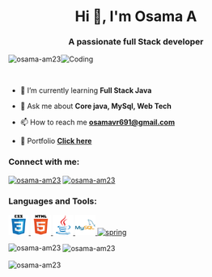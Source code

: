 <h1 align="center">Hi 👋, I'm Osama A</h1>
<h3 align="center">A passionate full Stack developer</h3>
<img align="right" alt="Coding" width="400" 
src="https://camo.githubusercontent.com/3492228fd9a698d24cbe02d7e013abc0fe70eebeda013e47dab443f61efe5013/68747470733a2f2f7777772e77696e677374656368736f6c7574696f6e732e636f6d2f77702d636f6e74656e742f75706c6f6164732f323032322f30332f66756c6c2d737461636b2d646576656c6f706d656e742e676966">

<p align="left"> <img src="https://komarev.com/ghpvc/?username=osama-am23&label=Profile%20views&color=0e75b6&style=flat" alt="osama-am23" /> </p>

<p align="left"> <a href="https://twitter.com/" target="blank"><img src="https://img.shields.io/twitter/follow/?logo=twitter&style=for-the-badge" alt="" /></a> </p>

- 🌱 I’m currently learning **Full Stack Java**

- 💬 Ask me about **Core java, MySql, Web Tech**

- 📫 How to reach me **osamavr691@gmail.com**
  
- 🔗 Portfolio **[Click here](https://osama-am23.github.io/portfolio/)**  


<h3 align="left">Connect with me:</h3>
<p align="left">
 
<a href="https://linkedin.com/in/Osama Azees" target="blank"><img align="center" src="https://raw.githubusercontent.com/rahuldkjain/github-profile-readme-generator/master/src/images/icons/Social/linked-in-alt.svg" alt="osama-am23" height="30" width="40" /></a>
<a href="https://instagram.com/mad_boi_1_" target="blank"><img align="center" src="https://raw.githubusercontent.com/rahuldkjain/github-profile-readme-generator/master/src/images/icons/Social/instagram.svg" alt="osama-am23" height="30" width="40" /></a>
</p>

<h3 align="left">Languages and Tools:</h3>
<p align="left"> <a href="https://www.w3schools.com/css/" target="_blank" rel="noreferrer"> <img src="https://raw.githubusercontent.com/devicons/devicon/master/icons/css3/css3-original-wordmark.svg" alt="css3" width="40" height="40"/> </a> <a href="https://www.w3.org/html/" target="_blank" rel="noreferrer"> <img src="https://raw.githubusercontent.com/devicons/devicon/master/icons/html5/html5-original-wordmark.svg" alt="html5" width="40" height="40"/> </a> <a href="https://www.java.com" target="_blank" rel="noreferrer"> <img src="https://raw.githubusercontent.com/devicons/devicon/master/icons/java/java-original.svg" alt="java" width="40" height="40"/> </a> <a href="https://www.mysql.com/" target="_blank" rel="noreferrer"> <img src="https://raw.githubusercontent.com/devicons/devicon/master/icons/mysql/mysql-original-wordmark.svg" alt="mysql" width="40" height="40"/> </a> <a href="https://spring.io/" target="_blank" rel="noreferrer"> <img src="https://www.vectorlogo.zone/logos/springio/springio-icon.svg" alt="spring" width="40" height="40"/> </a> </p>

<p><img align="left" src="https://github-readme-stats.vercel.app/api/top-langs?username=osama-am23&show_icons=true&locale=en&layout=compact" alt="osama-am23" /></p>

<p>&nbsp;<img align="center" src="https://github-readme-stats.vercel.app/api?username=osama-am23&show_icons=true&locale=en" alt="osama-am23" /></p>

<p><img align="center" src="https://github-readme-streak-stats.herokuapp.com/?user=osama-am23&" alt="osama-am23" /></p>

